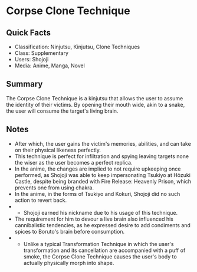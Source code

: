 # Corpse Clone Technique

## Quick Facts
- Classification: Ninjutsu, Kinjutsu, Clone Techniques
- Class: Supplementary
- Users: Shojoji
- Media: Anime, Manga, Novel

## Summary
The Corpse Clone Technique is a kinjutsu that allows the user to assume the identity of their victims. By opening their mouth wide, akin to a snake, the user will consume the target's living brain.

## Notes
- After which, the user gains the victim's memories, abilities, and can take on their physical likeness perfectly.
- This technique is perfect for infiltration and spying leaving targets none the wiser as the user becomes a perfect replica.
- In the anime, the changes are implied to not require upkeeping once performed, as Shojoji was able to keep impersonating Tsukiyo at Hōzuki Castle, despite being branded with Fire Release: Heavenly Prison, which prevents one from using chakra.
- In the anime, in the forms of Tsukiyo and Kokuri, Shojoji did no such action to revert back.
- * Shojoji earned his nickname due to his usage of this technique.
- The requirement for him to devour a live brain also influenced his cannibalistic tendencies, as he expressed desire to add condiments and spices to Boruto's brain before consumption.
- * Unlike a typical Transformation Technique in which the user's transformation and its cancellation are accompanied with a puff of smoke, the Corpse Clone Technique causes the user's body to actually physically morph into shape.
